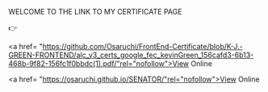 
WELCOME TO THE LINK TO MY CERTIFICATE PAGE
<p>
<g-emoji class="g-emoji" alias="point_right" fallback-src="https://assets-cdn.github.com/images/icons/emoji/unicode/1f449.png">👉</g-emoji>

<a href= "https://github.com/Osaruchi/FrontEnd-Certificate/blob/K-J.-GREEN-FRONTEND/alc_v3_certs_google_fec_kevinGreen_156cafd3-6b13-468b-9f82-156fc1f0bbdc(1).pdf/"rel="nofollow">View Online</a>
</p>

<a href= "https://osaruchi.github.io/SENATOR/"rel="nofollow">View Online</a>
</p>
